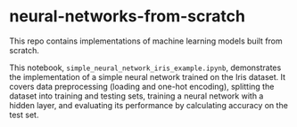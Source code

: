 # neural-networks-from-scratch
This repo contains implementations of machine learning models built from scratch.

This notebook, `simple_neural_network_iris_example.ipynb`, demonstrates the implementation of a simple neural network trained on the Iris dataset. It covers data preprocessing (loading and one-hot encoding), splitting the dataset into training and testing sets, training a neural network with a hidden layer, and evaluating its performance by calculating accuracy on the test set. 
